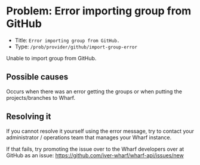 # Problem: Error importing group from GitHub

<!-- panels:start -->

<!-- div:right-panel -->

- Title: `Error importing group from GitHub.`
- Type: `/prob/provider/github/import-group-error`

<!-- div:left-panel -->

Unable to import group from GitHub.

<!-- panels:end -->

## Possible causes

<!-- panels:start -->

Occurs when there was an error getting the groups or when putting the projects/branches to Wharf.

<!-- panels:end -->

## Resolving it

If you cannot resolve it yourself using the error message, try to contact your
administrator / operations team that manages your Wharf instance.

If that fails, try promoting the issue over to the Wharf developers over at
GitHub as an issue: <https://github.com/iver-wharf/wharf-api/issues/new>
